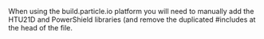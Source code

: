 When using the build.particle.io platform you will need to manually add the HTU21D and PowerShield libraries (and remove the duplicated #includes at the head of the file.